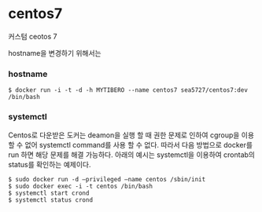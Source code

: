 # centos7

커스텀 ceotos 7

hostname을 변경하기 위해서는

### hostname
```
$ docker run -i -t -d -h MYTIBERO --name centos7 sea5727/centos7:dev /bin/bash 
```

### systemctl

Centos로 다운받은 도커는 deamon을 실행 할 때 권한 문제로 인하여 cgroup을 이용 할 수 없어 systemctl command를 사용 할 수 없다.
따라서 다음 방법으로 docker를 run 하면 해당 문제를 해결 가능하다.
아래의 예시는 systemctl을 이용하여 crontab의 status를 확인하는 예제이다.

```
$ sudo docker run -d —privileged —name centos /sbin/init
$ sudo docker exec -i -t centos /bin/bash
$ systemctl start crond
$ systemctl status crond
```
